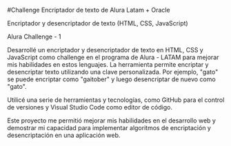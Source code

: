 #Challenge Encriptador de texto de Alura Latam + Oracle

Encriptador y desencriptador de texto (HTML, CSS, JavaScript)

Alura Challenge - 1 

Desarrollé un encriptador y desencriptador de texto en HTML, CSS y JavaScript como challenge en el programa de Alura - LATAM para mejorar mis habilidades en estos lenguajes. La herramienta permite encriptar y desencriptar texto utilizando una clave personalizada. Por ejemplo, "gato" se puede encriptar como "gaitober" y luego desencriptar de nuevo como "gato".

Utilicé una serie de herramientas y tecnologías, como GitHub para el control de versiones y Visual Studio Code como editor de código.

Este proyecto me permitió mejorar mis habilidades en el desarrollo web y demostrar mi capacidad para implementar algoritmos de encriptación y desencriptación en una aplicación web.
